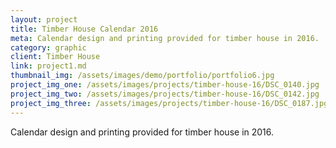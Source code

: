 ```yaml
---
layout: project
title: Timber House Calendar 2016
meta: Calendar design and printing provided for timber house in 2016.
category: graphic
client: Timber House
link: project1.md
thumbnail_img: /assets/images/demo/portfolio/portfolio6.jpg
project_img_one: /assets/images/projects/timber-house-16/DSC_0140.jpg
project_img_two: /assets/images/projects/timber-house-16/DSC_0142.jpg
project_img_three: /assets/images/projects/timber-house-16/DSC_0187.jpg
---
```


Calendar design and printing provided for timber house in 2016.
